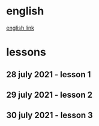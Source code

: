 # english

[english link](https://www.youtube.com/watch?v=rtdU7Ti-fJ8&list=PLOwrlT5zL6C0zESff8kyh6CQDUUVU44aI)

# lessons

## 28 july 2021 - lesson 1

## 29 july 2021 - lesson 2

## 30 july 2021 - lesson 3